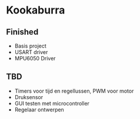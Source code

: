 **<h1>Kookaburra</h1>**

<h2>Finished</h2>
<ul>
	<li>Basis project</li>
	<li>USART driver</li>
	<li>MPU6050 Driver</li>
</ul>


<h2>TBD</h2>
<ul>
	<li>Timers voor tijd en regellussen, PWM voor motor</li>
	<li>Druksensor</li>
	<li>GUI testen met microcontroller</li>
	<li>Regelaar ontwerpen</li>
</ul>
